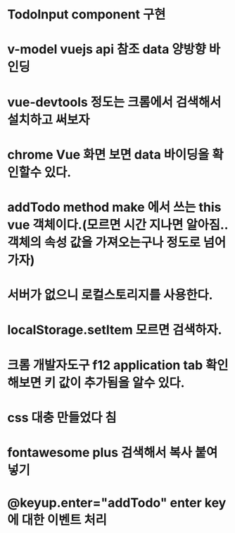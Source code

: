 # TodoInput component 구현
# v-model vuejs api 참조 data 양방향 바인딩
# vue-devtools 정도는 크롬에서 검색해서 설치하고 써보자
# chrome Vue 화면 보면 data 바이딩을 확인할수 있다.
# addTodo method make 에서 쓰는 this vue 객체이다.(모르면 시간 지나면 알아짐.. 객체의 속성 값을 가져오는구나 정도로 넘어가자)
# 서버가 없으니 로컬스토리지를 사용한다.
# localStorage.setItem 모르면 검색하자.
# 크롬 개발자도구 f12 application tab 확인해보면 키 값이 추가됨을 알수 있다.
# css 대충 만들었다 침
# fontawesome plus 검색해서 복사 붙여 넣기 <i class="fas fa-plus"></i>
# @keyup.enter="addTodo" enter key에 대한 이벤트 처리